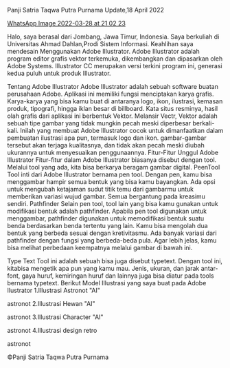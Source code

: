 Panji Satria Taqwa Putra Purnama
Update,18 April 2022

[WhatsApp Image 2022-03-28 at 21 02 23](https://user-images.githubusercontent.com/96733005/169406993-6ed67c5d-c151-4842-957a-e3a8d1eef3c0.jpeg)


Halo, saya berasal dari Jombang, Jawa Timur, Indonesia. Saya berkuliah di Universitas Ahmad Dahlan,Prodi Sistem Informasi. Keahlihan saya mendesain Menggunakan Adobe Illustrator. Adobe Illustrator adalah program editor grafis vektor terkemuka, dikembangkan dan dipasarkan oleh Adobe Systems. Illustrator CC merupakan versi terkini program ini, generasi kedua puluh untuk produk Illustrator.

Tentang Adobe Illustrator
Adobe Illustrator adalah sebuah software buatan perusahaan Adobe. Aplikasi ini memiliki fungsi menciptakan karya grafis. Karya-karya yang bisa kamu buat di antaranya logo, ikon, ilustrasi, kemasan produk, tipografi, hingga iklan besar di billboard. Kata situs resminya, hasil olah grafis dari aplikasi ini berbentuk Vektor. Melansir Vectr, Vektor adalah sebuah tipe gambar yang tidak mungkin pecah meski diperbesar berkali-kali. Inilah yang membuat Adobe Illustrator cocok untuk dimanfaatkan dalam pembuatan ilustrasi apa pun, termasuk logo dan ikon. gambar-gambar tersebut akan terjaga kualitasnya, dan tidak akan pecah meski diubah ukurannya untuk menyesuaikan penggunaannya.
Fitur-Fitur Unggul Adobe Illustrator
Fitur-fitur dalam Adobe Illustrator biasanya disebut dengan tool. Melalui tool yang ada, kita bisa berkarya beragam gambar digital.
PeenTool
Tool inti dari Adobe Illustrator bernama pen tool. Dengan pen, kamu bisa menggambar hampir semua bentuk yang bisa kamu bayangkan. Ada opsi untuk mengubah ketajaman sudut titik temu dari gambarmu untuk memberikan variasi wujud gambar. Semua bergantung pada kreasimu sendiri.
Pathfinder
Selain pen tool, tool lain yang bisa kamu gunakan untuk modifikasi bentuk adalah pathfinder. Apabila pen tool digunakan untuk menggambar, pathfinder digunakan untuk memodifikasi bentuk suatu benda berdasarkan benda tertentu yang lain. Kamu bisa mengolah dua bentuk yang berbeda sesuai dengan kretivitasmu. Ada banyak variasi dari pathfinder dengan fungsi yang berbeda-beda pula. Agar lebih jelas, kamu bisa melihat perbedaan keempatnya melalui gambar di bawah ini.

Type Text
Tool ini adalah sebuah bisa juga disebut typetext. Dengan tool ini, kitabisa mengetik apa pun yang kamu mau. Jenis, ukuran, dan jarak antar-font, gaya huruf, kemiringan huruf dan lainnya juga bisa diatur pada tools bernama typetext.
Berikut Model Illustrasi yang saya buat pada Adobe Ilustrator
1.Illustrasi Astronot "AI"


astronot
2.Illustrasi Hewan "AI"


astronot
3.Illustrasi Character "AI"


astronot
4.Illustrasi design retro

astronot

©Panji Satria Taqwa Putra Purnama
